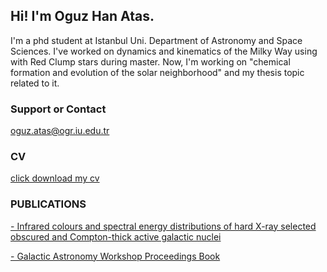 ## Hi! I'm Oguz Han Atas.

I'm a phd student at Istanbul Uni. Department of Astronomy and Space Sciences.
I've worked on dynamics and kinematics of the Milky Way using with Red Clump stars during master.
Now, I'm working on "chemical formation and evolution of the solar neighborhood" and my thesis topic related to it.

### Support or Contact

oguz.atas@ogr.iu.edu.tr

### CV

<a href="./documents/cv_eng.pdf" target="_blank">click download my cv</a>

### PUBLICATIONS

<a href="https://ui.adsabs.harvard.edu/abs/2020MNRAS.494.5793K/abstract" target="_blank">- Infrared colours and spectral energy distributions of hard X-ray selected obscured and Compton-thick active galactic nuclei</a>

<a href="https://iupress.istanbul.edu.tr/en/book/galaktik-astronomi-calistayi-bildiriler-kitabi/home" target="_blank">- Galactic Astronomy Workshop Proceedings Book</a>
